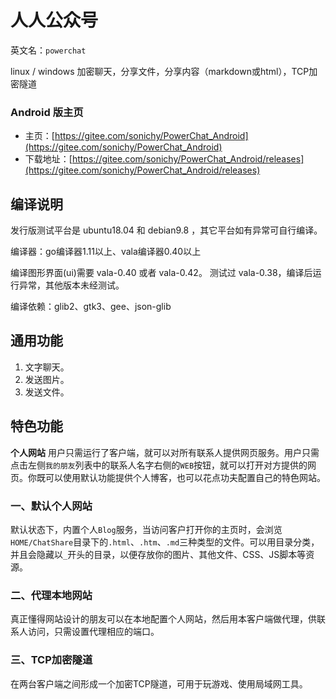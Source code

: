 # 人人公众号

英文名：`powerchat`

linux / windows 加密聊天，分享文件，分享内容（markdown或html），TCP加密隧道

### Android 版主页

- 主页：[https://gitee.com/sonichy/PowerChat_Android](https://gitee.com/sonichy/PowerChat_Android)
- 下载地址：[https://gitee.com/sonichy/PowerChat_Android/releases](https://gitee.com/sonichy/PowerChat_Android/releases)

## 编译说明

发行版测试平台是 ubuntu18.04 和 debian9.8 ，其它平台如有异常可自行编译。

编译器：go编译器1.11以上、vala编译器0.40以上

编译图形界面(ui)需要 vala-0.40 或者 vala-0.42。
测试过 vala-0.38，编译后运行异常，其他版本未经测试。

编译依赖：glib2、gtk3、gee、json-glib

## 通用功能

1. 文字聊天。
2. 发送图片。
3. 发送文件。

## 特色功能

**个人网站**
用户只需运行了客户端，就可以对所有联系人提供网页服务。用户只需点击左侧`我的朋友`列表中的联系人名字右侧的`WEB`按钮，就可以打开对方提供的网页。你既可以使用默认功能提供个人博客，也可以花点功夫配置自己的特色网站。

### 一、默认个人网站
默认状态下，内置个人`Blog`服务，当访问客户打开你的主页时，会浏览`HOME/ChatShare`目录下的`.html`、`.htm`、`.md`三种类型的文件。可以用目录分类，并且会隐藏以`_`开头的目录，以便存放你的图片、其他文件、CSS、JS脚本等资源。

### 二、代理本地网站
真正懂得网站设计的朋友可以在本地配置个人网站，然后用本客户端做代理，供联系人访问，只需设置代理相应的端口。

### 三、TCP加密隧道
在两台客户端之间形成一个加密TCP隧道，可用于玩游戏、使用局域网工具。
